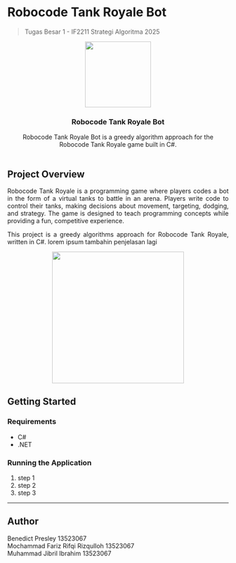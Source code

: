 # Robocode Tank Royale Bot
> Tugas Besar 1 - IF2211 Strategi Algoritma 2025
<p align="center">
    <img width="150px" src="https://github.com/BoredAngel/Tubes1_Atmint-Cabang-DoaAyahRestuIbu/blob/main/assets/robocode%20tank.gif?raw=true">
</p>
    <h3 align="center">Robocode Tank Royale Bot</h3>
<p align="center">
    Robocode Tank Royale Bot is a greedy algorithm approach for the Robocode Tank Royale game built in C#.
    <br />
    <br />
</p>

## Project Overview

<p align="justify">Robocode Tank Royale is a programming game where players codes a bot in the form of a virtual tanks to battle in an arena. Players write code to control their tanks, making decisions about movement, targeting, dodging, and strategy. The game is designed to teach programming concepts while providing a fun, competitive experience.</p>
<p align="justify">This project is a greedy algorithms approach for Robocode Tank Royale, written in C#. lorem ipsum tambahin penjelasan lagi</p>
<p align="center">
    <img width="300px" src="https://github.com/BoredAngel/Tubes1_Atmint-Cabang-DoaAyahRestuIbu/blob/main/assets/robocode%20tank%20royale.svg?raw=true">
</p>

## Getting Started

### Requirements
- C#
- .NET

### Running the Application

1. step 1 
2. step 2
3. step 3


---

## Author
Benedict Presley                    13523067 <br>
Mochammad Fariz Rifqi Rizqulloh     13523067 <br>
Muhammad Jibril Ibrahim             13523067 <br>
